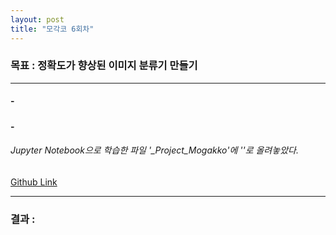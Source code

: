 ```yaml
---
layout: post
title: "모각코 6회차"
---
```

### 목표 : 정확도가 향상된 이미지 분류기 만들기

- - -
#### -
##### 

#### -
###### Jupyter Notebook으로 학습한 파일 '_Project_Mogakko'에 ''로 올려놓았다.
[Github Link](https://github.com/OMEGA-Y/OMEGA-Y.github.io)
- - -

### 결과 : 